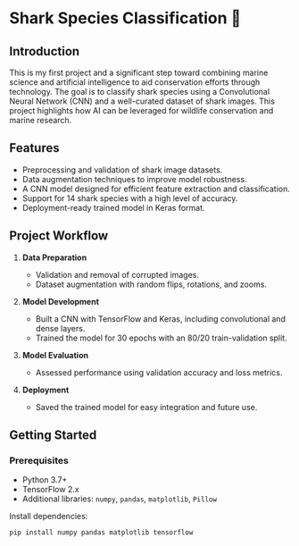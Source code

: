 # Shark Species Classification 🦈  

## Introduction  
This is my first project and a significant step toward combining marine science and artificial intelligence to aid conservation efforts through technology. The goal is to classify shark species using a Convolutional Neural Network (CNN) and a well-curated dataset of shark images. This project highlights how AI can be leveraged for wildlife conservation and marine research.

## Features  
- Preprocessing and validation of shark image datasets.  
- Data augmentation techniques to improve model robustness.  
- A CNN model designed for efficient feature extraction and classification.  
- Support for 14 shark species with a high level of accuracy.  
- Deployment-ready trained model in Keras format.  

## Project Workflow  
1. **Data Preparation**  
   - Validation and removal of corrupted images.  
   - Dataset augmentation with random flips, rotations, and zooms.  

2. **Model Development**  
   - Built a CNN with TensorFlow and Keras, including convolutional and dense layers.  
   - Trained the model for 30 epochs with an 80/20 train-validation split.  

3. **Model Evaluation**  
   - Assessed performance using validation accuracy and loss metrics.  

4. **Deployment**  
   - Saved the trained model for easy integration and future use.  

## Getting Started  

### Prerequisites  
- Python 3.7+  
- TensorFlow 2.x  
- Additional libraries: `numpy`, `pandas`, `matplotlib`, `Pillow`  

Install dependencies:  
```bash
pip install numpy pandas matplotlib tensorflow
